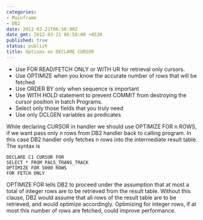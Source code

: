 ```yaml
---
categories:
- Mainframe
- DB2
date: 2012-03-21T06:58:00Z
date_gmt: 2012-03-21 06:58:00 +0530
published: true
status: publish
title: Options on DECLARE CURSOR
---
```


- Use FOR READ/FETCH ONLY or WITH UR for retrieval only cursors.
- Use OPTIMIZE when you know the accurate number of rows that will be fetched
- Use ORDER BY only when sequence is important
- Use WITH HOLD statement to prevent COMMIT from destroying the cursor position in batch Programs.
- Select only those fields that you truly need
- Use only DCLGEN variables as predicates

While declaring CURSOR in handler we should use OPTIMIZE FOR n ROWS, if we want pass only n rows from DB2 handler back to calling program. In this case DB2 handler only fetches n rows into the intermediate result table. The syntax is

```
DECLARE C1 CURSOR FOR
SELECT * FROM PACS_TRANS_TRACK
OPTIMIZE FOR 5000 ROWS
FOR FETCH ONLY
```

OPTIMIZE FOR tells DB2 to proceed under the assumption that at most a total of integer rows are to be retrieved from the result table. Without this clause, DB2 would assume that all rows of the result table are to be retrieved, and would optimize accordingly. Optimizing for integer rows, if at most this number of rows are fetched, could improve performance.
